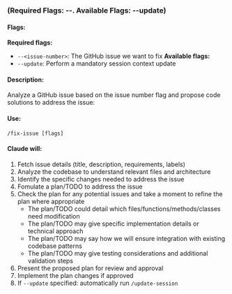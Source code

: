 ### (Required Flags: --<issue-number>. Available Flags: --update)

#### Flags:
**Required flags:**
- `--<issue-number>`: The GitHub issue we want to fix
**Available flags:**
- `--update`: Perform a mandatory session context update

#### Description:
Analyze a GitHub issue based on the issue number flag and propose code solutions to address the issue:

#### Use:
`/fix-issue [flags]`

#### Claude will:
1. Fetch issue details (title, description, requirements, labels)
2. Analyze the codebase to understand relevant files and architecture
3. Identify the specific changes needed to address the issue
4. Fomulate a plan/TODO to address the issue
5. Check the plan for any potential issues and take a moment to refine the plan where appropriate
   - The plan/TODO could detail which files/functions/methods/classes need modification
   - The plan/TODO may give specific implementation details or technical approach
   - The plan/TODO may say how we will ensure integration with existing codebase patterns
   - The plan/TODO may give testing considerations and additional validation steps
6. Present the proposed plan for review and approval
7. Implement the plan changes if approved
8. If `--update` specified: automatically run `/update-session`
